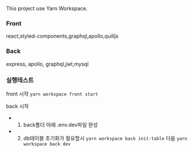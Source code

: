 This project use Yarn Workspace.

### Front

react,styled-components,graphql,apollo,quilljs

### Back

express, apollo, graphql,jwt,mysql

### 실행테스트

front 시작
`yarn workspace front start`

back 시작

- 1. back폴더 아래 .env.dev파일 완성
- 2. db테이블 초기화가 필요할시 `yarn workspace back init-table` 다음 `yarn workspace back dev`
